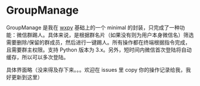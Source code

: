 # GroupManage

GroupManage 是我在 [wxpy](https://github.com/youfou/wxpy) 基础上的一个 minimal 的封装，只完成了一种功能：微信群踢人。具体来说，是根据群名片（如果没有则为用户本身微信名）筛选需要删除/保留的群成员，然后进行一键踢人。所有操作都在终端根据指令完成，且需要群主权限。支持 Python 版本为 3.x。另外，短时间内微信首次登陆将自动缓存，所以可以多次登陆。

具体界面略（没来得及存下来。。。欢迎在 issues 里 copy 你的操作记录给我，我好更新到这里）